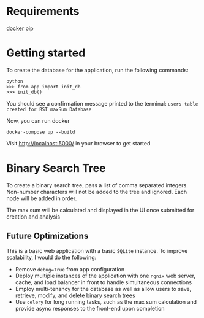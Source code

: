 # Requirements
[docker](https://www.docker.com/get-docker)
[pip](https://pip.pypa.io/en/stable/installing/)

# Getting started
To create the database for the application, run the following commands:
```
python
>>> from app import init_db
>>> init_db()
```

You should see a confirmation message printed to the terminal: `users table created for BST maxSum Database`

Now, you can run docker

```
docker-compose up --build
```

Visit [http://localhost:5000/](http://localhost:5000/) in your browser to get started

# Binary Search Tree
To create a binary search tree, pass a list of comma separated integers. Non-number characters will not be added to the tree and ignored. Each node will be added in order. 

The max sum will be calculated and displayed in the UI once submitted for creation and analysis


## Future Optimizations
This is a basic web application with a basic `SQLite` instance. To improve scalability, I would do the following:
- Remove `debug=True` from app configuration
- Deploy multiple instances of the application with one `ngnix` web server, cache, and load balancer in front to handle simultaneous connections
- Employ multi-tenancy for the database as well as allow users to save, retrieve, modify, and delete binary search trees
- Use `celery` for long running tasks, such as the max sum calculation and provide async responses to the front-end upon completion
